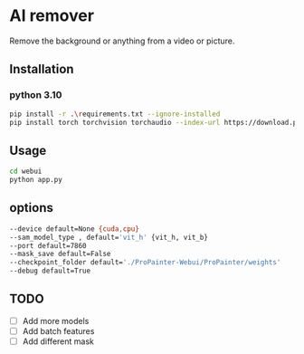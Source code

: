 # AI remover
Remove the background or anything from a video or picture.


## Installation
### python 3.10
```bash
pip install -r .\requirements.txt --ignore-installed
pip install torch torchvision torchaudio --index-url https://download.pytorch.org/whl/cu118 --force-reinstall
```

## Usage
```bash
cd webui
python app.py
```

## options
```bash
--device default=None {cuda,cpu}
--sam_model_type , default='vit_h' {vit_h, vit_b}
--port default=7860
--mask_save default=False
--checkpoint_folder default='./ProPainter-Webui/ProPainter/weights'
--debug default=True
```

## TODO
- [ ] Add more models
- [ ] Add batch features
- [ ] Add different mask